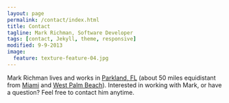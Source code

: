 ```yaml
---
layout: page
permalink: /contact/index.html
title: Contact
tagline: Mark Richman, Software Developer
tags: [contact, Jekyll, theme, responsive]
modified: 9-9-2013
image:
  feature: texture-feature-04.jpg
---
```


Mark Richman lives and works in [Parkland, FL](https://maps.google.com/maps?q=Parkland,+FL) (about 50 miles equidistant from [Miami](https://maps.google.com/maps?q=Miami,+FL) and [West Palm Beach](https://maps.google.com/maps?q=West+Palm+Beach,+FL)). Interested in working with Mark, or have a question? Feel free to contact him anytime.

<script type="text/javascript">// <![CDATA[
var host = (("https:" == document.location.protocol) ? "https://secure." : "http://");
document.write(unescape("%3Cscript src='" + host + "wufoo.com/scripts/embed/form.js' type='text/javascript'%3E%3C/script%3E"));
// ]]></script>

<script type="text/javascript">// <![CDATA[
var r7x2z1 = new WufooForm();
r7x2z1.initialize({
'userName':'empiresoftware', 
'formHash':'r7x2z1', 
'autoResize':true,
'height':'585'});
r7x2z1.display();
// ]]></script>
